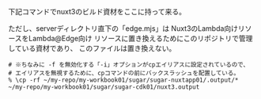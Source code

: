 下記コマンドでnuxt3のビルド資材をここに持って来る。

ただし、serverディレクトリ直下の「edge.mjs」は Nuxt3のLambda向けリソースをLambda@Edge向け
リソースに置き換えるためにこのリポジトリで管理している資材であり、
このファイルは置き換えない。

```
# ※ちなみに -f を無効化する「-i」オプションがcpエイリアスに設定されているので、
# エイリアスを無視するために、cpコマンドの前にバックスラッシュを配置している。
% \cp -rf ~/my-repo/my-workbook01/sugar/sugar-nuxtapp01/.output/* ~/my-repo/my-workbook01/sugar/sugar-cdk01/nuxt3.output
```
